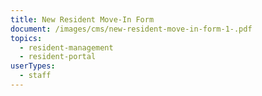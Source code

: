 ```yaml
---
title: New Resident Move-In Form
document: /images/cms/new-resident-move-in-form-1-.pdf
topics:
  - resident-management
  - resident-portal
userTypes:
  - staff
---
```

